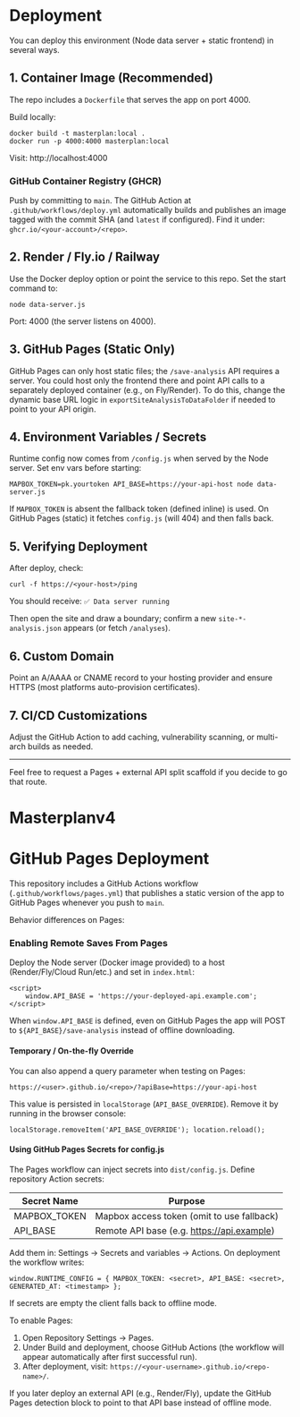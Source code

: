 # Deployment

You can deploy this environment (Node data server + static frontend) in several ways.

## 1. Container Image (Recommended)
The repo includes a `Dockerfile` that serves the app on port 4000.

Build locally:
```
docker build -t masterplan:local .
docker run -p 4000:4000 masterplan:local
```
Visit: http://localhost:4000

### GitHub Container Registry (GHCR)
Push by committing to `main`. The GitHub Action at `.github/workflows/deploy.yml` automatically builds and publishes an image tagged with the commit SHA (and `latest` if configured). Find it under: `ghcr.io/<your-account>/<repo>`.

## 2. Render / Fly.io / Railway
Use the Docker deploy option or point the service to this repo. Set the start command to:
```
node data-server.js
```
Port: 4000 (the server listens on 4000).

## 3. GitHub Pages (Static Only)
GitHub Pages can only host static files; the `/save-analysis` API requires a server. You could host only the frontend there and point API calls to a separately deployed container (e.g., on Fly/Render). To do this, change the dynamic base URL logic in `exportSiteAnalysisToDataFolder` if needed to point to your API origin.

## 4. Environment Variables / Secrets
Runtime config now comes from `/config.js` when served by the Node server. Set env vars before starting:
```
MAPBOX_TOKEN=pk.yourtoken API_BASE=https://your-api-host node data-server.js
```
If `MAPBOX_TOKEN` is absent the fallback token (defined inline) is used. On GitHub Pages (static) it fetches `config.js` (will 404) and then falls back.

## 5. Verifying Deployment
After deploy, check:
```
curl -f https://<your-host>/ping
```
You should receive: `✅ Data server running`

Then open the site and draw a boundary; confirm a new `site-*-analysis.json` appears (or fetch `/analyses`).

## 6. Custom Domain
Point an A/AAAA or CNAME record to your hosting provider and ensure HTTPS (most platforms auto-provision certificates).

## 7. CI/CD Customizations
Adjust the GitHub Action to add caching, vulnerability scanning, or multi-arch builds as needed.

---
Feel free to request a Pages + external API split scaffold if you decide to go that route.
# Masterplanv4
# GitHub Pages Deployment

This repository includes a GitHub Actions workflow (`.github/workflows/pages.yml`) that publishes a static version of the app to GitHub Pages whenever you push to `main`.

Behavior differences on Pages:

### Enabling Remote Saves From Pages
Deploy the Node server (Docker image provided) to a host (Render/Fly/Cloud Run/etc.) and set in `index.html`:
```
<script>
	window.API_BASE = 'https://your-deployed-api.example.com';
</script>
```
When `window.API_BASE` is defined, even on GitHub Pages the app will POST to `${API_BASE}/save-analysis` instead of offline downloading.

#### Temporary / On-the-fly Override
You can also append a query parameter when testing on Pages:
```
https://<user>.github.io/<repo>/?apiBase=https://your-api-host
```
This value is persisted in `localStorage` (`API_BASE_OVERRIDE`). Remove it by running in the browser console:
```
localStorage.removeItem('API_BASE_OVERRIDE'); location.reload();
```

#### Using GitHub Pages Secrets for config.js
The Pages workflow can inject secrets into `dist/config.js`. Define repository Action secrets:

| Secret Name    | Purpose                                   |
|----------------|--------------------------------------------|
| MAPBOX_TOKEN   | Mapbox access token (omit to use fallback) |
| API_BASE       | Remote API base (e.g. https://api.example) |

Add them in: Settings → Secrets and variables → Actions. On deployment the workflow writes:
```
window.RUNTIME_CONFIG = { MAPBOX_TOKEN: <secret>, API_BASE: <secret>, GENERATED_AT: <timestamp> };
```
If secrets are empty the client falls back to offline mode.

To enable Pages:
1. Open Repository Settings → Pages.
2. Under Build and deployment, choose GitHub Actions (the workflow will appear automatically after first successful run).
3. After deployment, visit: `https://<your-username>.github.io/<repo-name>/`.

If you later deploy an external API (e.g., Render/Fly), update the GitHub Pages detection block to point to that API base instead of offline mode.
